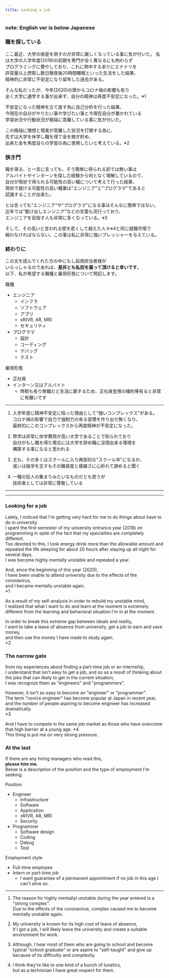 ```yaml
---
title: Looking a job
---
```

### **note: English ver is below Japanese**

### 職を探している
ここ最近、大学の彼是を熟すのが非常に厳しくなっている事に気が付いた。
私は大学の入学年度(2018)の前期を専門が全く異なるにも拘わらず  
プログラミングに費やしており、これに熱中する余りにエナドリを  
許容量以上摂取し数日徹夜後20時間睡眠といった生活をした結果、  
精神的に非常に不安定になり留年した過去がある。  
  
そんな私だったが、今年(2020)の頭からコロナ禍の影響も有り  
全く大学に通学する事が出来ず、自分の精神は再度不安定になった。※1  
  
不安定になった精神を立て直す為に自己分析を行った結果、  
今現在の自分がやりたい事や学びたい事と今現在自分が置かれている  
学習状況や行動状況が極端に乖離している事に気が付いた。  
  
この極端に理想と現実が乖離した状況を打開する為に、  
先ずは大学を休学し職を得て金を稼ぎ貯め、  
出来た金を再度自らの学習の為に使用したいと考えている。※2  
  
### 狭き門
職を得る、と一言に言っても、そう簡単に得られる訳では無い事は  
アルバイトやインターンを探した経験から何となく理解しているので、  
自分が現状で得られる可能性の高い職について考えて行った結果、  
現状で就ける可能性の高い職業は"エンジニア"と"プログラマ"であると  
認識することが出来た。
  
とは言っても"エンジニア"や"プログラマ"になる事はそんなに簡単ではない。  
近年では"駆け出しエンジニア"などの言葉も流行っており、  
エンジニアを目指す人も非常に多くなっている。※3
  
そして、その高いと言われる壁を若くして越えた人々※4と同じ就職市場で  
戦わなければならない。この事は私に非常に強いプレッシャーを与えている。

### 終わりに
この文を読んでくれた方の中にもし採用担当者様が  
いらっしゃるのであれば、**是非とも私奴を雇って頂けると幸いです**。  
以下、私が希望する職種と雇用形態について明記します。
  
職種
- エンジニア
    - インフラ
    - ソフトウェア
    - アプリ
    - xR(VR, AR, MR)
    - セキュリティ
- プログラマ
    - 設計
    - コーディング
    - デバッグ
    - テスト

雇用形態
- 正社員
- インターン又はアルバイト
    - 時勢も有り無職だと生活に窮するため、正社員登用の確約等有ると非常に有難いです

---
1. 入学年度に精神不安定に陥った理由として"強いコンプレックス"がある。  
   コロナ禍の影響で自力で強制力の有る習慣を作り出せ無くなり、  
   最終的にこのコンプレックスから再度精神が不安定になった。

2. 幣学は非常に休学費用が高い大学であることで知られており  
   自分がもし職を得た場合には大学を辞め職に没頭出来る環境を  
   構築する事になると思われる

3. 尤も、その多くはスクールに入り典型的な"スクール卒"になるか、  
   或いは独学を志すもその難易度と複雑さに心折れて諦めると聞く

4. 一種の狂人の集まりみたいなものだとも思うが  
   技術者としては非常に尊敬している

---
---

### Looking for a job
Lately, I noticed that I'm getting very hard for me to do things about have to do in university.  
I spent the first semester of my university entrance year (2018) on programming in spite of the fact that my specialties are completely different.  
Too devoted to this, I took energy drink more than the allowable amount and repeated the life sleeping for about 20 hours after staying up all night for several days,  
I was become highly mentally unstable and repeated a year.  
  
And, since the beginning of this year (2020),  
I have been unable to attend university due to the effects of the coronavirus,  
and I became mentally unstable again.  
*1  
  
As a result of my self-analysis in order to rebuild my unstable mind,  
I realized that what I want to do and learn at the moment is extremely different from the learning and behavioral situation I'm in at the moment.  
  
In order to break this extreme gap between ideals and reality,  
I want to take a leave of absence from university, get a job to earn and save money,  
and then use the money I have made to study again.  
*2  

### The narrow gate
from my experiences about finding a part-time job or an internship,  
I understand that isn't easy to get a job, and so as a result of thinking about the jobs that can likely to get in the current situation,  
I was recognize them as "engineers" and "programmers".  
  
However, it isn't so easy to become an "engineer" or "programmer".  
The term "novice engineer" has become popular at Japan in recent year,  
and the number of people aspiring to become engineer has increased dramatically.  
*3  
  
And I have to compete in the same job market as those who have overcome that high barrier at a young age. *4  
This thing is put me on very strong pressure.  

### At the last
If there are any hiring managers who read this,  
**please hire me.**  
Below is a description of the position and the type of employment I'm seeking.
  
Position
- Engineer
   - Infrastructure
   - Software
   - Application
   - xR(VR, AR, MR)
   - Security
- Programmer
   - Software design
   - Coding
   - Debug
   - Test

Employment style
- Full-time employee
- Intern or part-time job
   - I want guarantee of a permanent appointment if no job in this age I can't alive so.

---
1. The reason for highly mentallyl unstable during the year entered is a "strong complex".  
   Due to the effects of the coronavirus, complex caused me to become mentally unstable again.

2. My university is known for its high cost of leave of absence,  
   if I got a job, I will likely leave the university and create a suitable environment for work.

3. Although, I hear most of them who are going to school and become typical "school graduate" or are aspire to "self-taught" and give up because of its difficulty and complexity.

4. I think they're like to one kind of a bunch of lunatics,  
   but as a technician I have great respect for them.